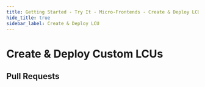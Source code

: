 ```yaml
---
title: Getting Started - Try It - Micro-Frontends - Create & Deploy LCU
hide_title: true
sidebar_label: Create & Deploy LCU
---
```


# Create & Deploy Custom LCUs

## Pull Requests
